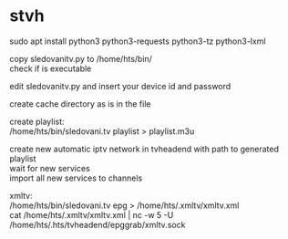 # stvh

sudo apt install python3 python3-requests python3-tz python3-lxml<br/>

copy sledovanitv.py to /home/hts/bin/<br/>
check if is executable<br/>

edit sledovanitv.py and insert your device id and password<br/>

create cache directory as is in the file<br/>

create playlist:<br/>
/home/hts/bin/sledovani.tv playlist > playlist.m3u<br/>

create new automatic iptv network in tvheadend with path to generated playlist<br/>
wait for new services<br/>
import all new services to channels<br/>

xmltv:<br/>
/home/hts/bin/sledovani.tv epg > /home/hts/.xmltv/xmltv.xml<br/>
cat /home/hts/.xmltv/xmltv.xml | nc -w 5 -U /home/hts/.hts/tvheadend/epggrab/xmltv.sock<br/>


